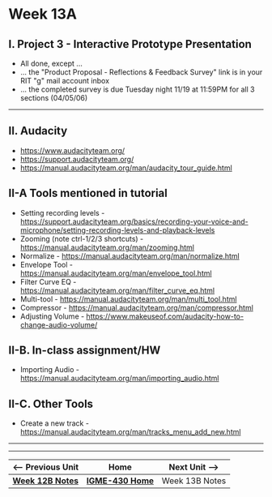 # Week 13A

## I. Project 3 - Interactive Prototype Presentation
- All done, except ...
- ... the "Product Proposal - Reflections & Feedback Survey" link is in your RIT "g" mail account inbox
- ... the completed survey is due Tuesday night 11/19 at 11:59PM for all 3 sections (04/05/06) 

---

## II. Audacity
- https://www.audacityteam.org/
- https://support.audacityteam.org/
- https://manual.audacityteam.org/man/audacity_tour_guide.html

## II-A Tools mentioned in tutorial
- Setting recording levels - https://support.audacityteam.org/basics/recording-your-voice-and-microphone/setting-recording-levels-and-playback-levels
- Zooming (note ctrl-1/2/3 shortcuts) - https://manual.audacityteam.org/man/zooming.html
- Normalize - https://manual.audacityteam.org/man/normalize.html
- Envelope Tool - https://manual.audacityteam.org/man/envelope_tool.html
- Filter Curve EQ - https://manual.audacityteam.org/man/filter_curve_eq.html
- Multi-tool - https://manual.audacityteam.org/man/multi_tool.html
- Compressor - https://manual.audacityteam.org/man/compressor.html
- Adjusting Volume - https://www.makeuseof.com/audacity-how-to-change-audio-volume/

## II-B. In-class assignment/HW
- Importing Audio - https://manual.audacityteam.org/man/importing_audio.html

## II-C. Other Tools
- Create a new track - https://manual.audacityteam.org/man/tracks_menu_add_new.html

---
---

| <-- Previous Unit | Home | Next Unit -->
| --- | --- | --- 
|  [**Week 12B Notes**](12B.md)  |  [**IGME-430 Home**](../) | Week 13B Notes
